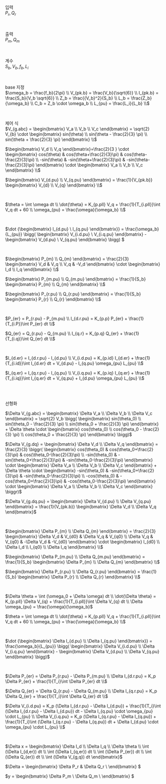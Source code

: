 입력  
$P_r, Q_r$  

<br>

출력  
$P_m, Q_m$  

<br>

계수  
$S_b, V_b, f_b, L_i$  

<br>

base 지정  
$\omega_b = \frac{f_b}{2\pi} \\
V_{pk.b} = \frac{V_b}{\sqrt{6}} \\
I_{pk.b} = \frac{S_b}{V_b \sqrt{6}} \\
Z_b = \frac{{V_b}^2}{S_b} \\
L_b = \frac{Z_b}{\omega_b} \\
C_b = Z_b \cdot \omega_b \\
L_{pu} = \frac{L_i}{L_b} \\$

<br>

제어 식  
$V_{g.abc} = 
\begin{bmatrix}
V_a \\
V_b \\
V_c
\end{bmatrix} = \sqrt{2} V_{b} \cdot
\begin{bmatrix}
sin(\theta) \\
sin(\theta - \frac{2}{3} \pi) \\
sin(\theta + \frac{2}{3} \pi)
\end{bmatrix} \\$

$\begin{bmatrix}
V_d \\
V_q
\end{bmatrix}=\frac{2}{3 } \cdot
\begin{bmatrix}
cos(\theta) & cos(\theta+\frac{2}{3}\pi) & cos(\theta-\frac{2}{3}\pi) \\
-sin(\theta) & -sin(\theta+\frac{2}{3}\pi) & -sin(\theta-\frac{2}{3}\pi)
\end{bmatrix} \cdot
\begin{bmatrix}
V_a \\
V_b \\
V_c
\end{bmatrix} \\$

$\begin{bmatrix}
V_{d.pu} \\
V_{q.pu}
\end{bmatrix} = \frac{1}{V_{pk.b}}
\begin{bmatrix}
V_{d} \\
V_{q}
\end{bmatrix} \\$

<br>

$\theta = \int \omega dt \\
\dot{\theta} = K_{p.pll} V_q + \frac{1}{T_{i.pll}}\int V_q dt + 60 \\
\omega_{pu} = \frac{\omega}{\omega_b} \\$

<br>

$\dot {\begin{bmatrix}
I_{d.pu} \\ I_{q.pu}
\end{bmatrix}} = \frac{\omega_b}{L_{pu}} \bigg(
\begin{bmatrix}
V_{i.d.pu} \\ V_{i.q.pu}
\end{bmatrix} - 
\begin{bmatrix}
V_{d.pu} \\ V_{q.pu}
\end{bmatrix} \bigg)
$

<br>

$\begin{bmatrix}
P_{m} \\ Q_{m}
\end{bmatrix} = \frac{2}{3} 
\begin{bmatrix}
V_d & V_q \\
V_q & -V_d
\end{bmatrix} \cdot 
\begin{bmatrix}
I_d \\ I_q
\end{bmatrix} \\$

$\begin{bmatrix}
P_{m.pu} \\ Q_{m.pu}
\end{bmatrix} = \frac{1}{S_b}
\begin{bmatrix}
P_{m} \\ Q_{m}
\end{bmatrix} \\$

$\begin{bmatrix}
P_{r.pu} \\ Q_{r.pu}
\end{bmatrix} = \frac{1}{S_b}
\begin{bmatrix}
P_{r} \\ Q_{r}
\end{bmatrix} \\$

<br>

$P_{er} = P_{r.pu} - P_{m.pu} \\
I_{d.r.pu} = K_{p.p} P_{er} + \frac{1}{T_{i.P}}\int P_{er} dt \\$

$Q_{er} = Q_{r.pu} - Q_{m.pu} \\
I_{q.r} = K_{p.q} Q_{er} + \frac{1}{T_{i.q}}\int Q_{er} dt \\$

<br>

$I_{d.er} = I_{d.r.pu} - I_{d.pu} \\
V_{i.d.pu} = K_{p.id} I_{d.er} + \frac{1}{T_{i.id}}\int I_{d.er} dt
          + V_{d.pu} - I_{q.pu} \omega_{pu} L_{pu} \\$

$I_{q.er} = I_{q.r.pu} - I_{q.pu} \\
V_{i.q.pu} = K_{p.iq} I_{q.er} + \frac{1}{T_{i.iq}}\int I_{q.er} dt
          + V_{q.pu} + I_{d.pu} \omega_{pu} L_{pu} \\$

<br>
<br>

선형화

$\Delta V_{g.abc} = 
\begin{bmatrix}
\Delta V_a \\
\Delta V_b \\
\Delta V_c
\end{bmatrix} = \sqrt{2} V_b \bigg(
\begin{bmatrix}
sin(\theta_0) \\
sin(\theta_0 - \frac{2}{3} \pi) \\
sin(\theta_0 + \frac{2}{3} \pi)
\end{bmatrix} + \Delta \theta \cdot
\begin{bmatrix}
cos(\theta_0) \\
cos(\theta_0 - \frac{2}{3} \pi) \\
cos(\theta_0 + \frac{2}{3} \pi)
\end{bmatrix} \bigg)$

$\Delta V_{g.dq} = 
\begin{bmatrix}
\Delta V_d \\
\Delta V_q
\end{bmatrix} = \frac{2}{3} \biggr(
\begin{bmatrix}
cos(\theta_0) & cos(\theta_0+\frac{2}{3}\pi) & cos(\theta_0-\frac{2}{3}\pi) \\
-sin(\theta_0) & -sin(\theta_0+\frac{2}{3}\pi) & -sin(\theta_0-\frac{2}{3}\pi)
\end{bmatrix} \cdot
\begin{bmatrix}
\Delta V_a \\
\Delta V_b \\
\Delta V_c 
\end{bmatrix} + \Delta \theta \cdot
\begin{bmatrix}
-sin(\theta_0) & -sin(\theta_0+\frac{2}{3}\pi) & -sin(\theta_0-\frac{2}{3}\pi) \\
-cos(\theta_0) & -cos(\theta_0+\frac{2}{3}\pi) & -cos(\theta_0-\frac{2}{3}\pi)
\end{bmatrix} \cdot
\begin{bmatrix}
\Delta V_a \\
\Delta V_b \\
\Delta V_c 
\end{bmatrix} \biggr)$

$\Delta V_{g.dq.pu} = 
\begin{bmatrix}
\Delta V_{d.pu} \\
\Delta V_{q.pu}
\end{bmatrix} = \frac{1}{V_{pk.b}}
\begin{bmatrix}
\Delta V_d \\
\Delta V_q
\end{bmatrix}$

<br>

$\begin{bmatrix}
\Delta P_{m} \\ \Delta Q_{m}
\end{bmatrix} = \frac{2}{3} 
\begin{bmatrix}
\Delta V_d & V_{d0} & \Delta V_q & V_{q0} \\
\Delta V_q & V_{q0} & -\Delta V_d & -V_{d0}
\end{bmatrix} \cdot 
\begin{bmatrix}
I_{d0} \\ \Delta I_d \\ I_{q0} \\ \Delta I_q
\end{bmatrix} \\$

$\begin{bmatrix}
\Delta P_{m.pu} \\ \Delta Q_{m.pu}
\end{bmatrix} = \frac{1}{S_b}
\begin{bmatrix}
\Delta P_{m} \\ \Delta Q_{m}
\end{bmatrix} \\$

$\begin{bmatrix}
\Delta P_{r.pu} \\ \Delta Q_{r.pu}
\end{bmatrix} = \frac{1}{S_b}
\begin{bmatrix}
\Delta P_{r} \\ \Delta Q_{r}
\end{bmatrix} \\$

<br>

$\Delta \theta = \int (\omega_0 + \Delta \omega) dt \\
\dot{\Delta \theta} = K_{p.pll} \Delta V_{q}
                    + \frac{1}{T_{i.pll}}\int \Delta V_{q} dt \\
\Delta \omega_{pu} = \frac{\omega}{\omega_b}$

$\theta = \int \omega dt \\
\dot{\theta} = K_{p.pll} V_q + \frac{1}{T_{i.pll}}\int V_q dt + 60 \\
\omega_{pu} = \frac{\omega}{\omega_b} \\$

<br>

$\dot {\begin{bmatrix}
\Delta I_{d.pu} \\ \Delta I_{q.pu}
\end{bmatrix}} = \frac{\omega_b}{L_{pu}} \bigg(
\begin{bmatrix}
\Delta V_{i.d.pu} \\ \Delta V_{i.q.pu}
\end{bmatrix} - 
\begin{bmatrix}
\Delta V_{d.pu} \\ \Delta V_{q.pu}
\end{bmatrix} \bigg)$

<br>

$\Delta P_{er} = \Delta P_{r.pu} - \Delta P_{m.pu} \\
\Delta I_{d.r.pu} = K_p \Delta P_{er} + \frac{1}{T_i}\int \Delta P_{er} dt \\$

$\Delta Q_{er} = \Delta Q_{r.pu} - \Delta Q_{m.pu} \\
\Delta I_{q.r.pu} = K_p \Delta Q_{er} + \frac{1}{T_i}\int \Delta Q_{er} dt \\$

$\Delta V_{i.d.pu} = K_p (\Delta I_{d.r.pu} - \Delta I_{d.pu})
                + \frac{1}{T_i}\int (\Delta I_{d.r.pu} - \Delta I_{d.pu}) dt
                - \Delta I_{q.pu} \cdot \omega_{pu} \cdot L_{pu} \\
\Delta V_{i.q.pu} = K_p (\Delta I_{q.r.pu} - \Delta I_{q.pu})
                 + \frac{1}{T_i}\int (\Delta I_{q.r.pu} - \Delta I_{q.pu}) dt
                 + \Delta I_{d.pu} \cdot \omega_{pu} \cdot L_{pu} \\$

<br>

$\Delta x = \begin{bmatrix}
\Delta I_d \\ \Delta I_q \\ \Delta \theta \\
\int (\Delta I_{d,er}) dt \\ \int (\Delta I_{q,er}) dt \\
\int (\Delta P_{er}) dt \\ \int (\Delta Q_{er}) dt \\
\int (\Delta V_{g,q}) dt
\end{bmatrix}$

$\Delta  = \begin{bmatrix}
\Delta P_r & \Delta Q_r \\
\end{bmatrix}
$

$y = \begin{bmatrix}
\Delta P_m \\ \Delta Q_m \\
\end{bmatrix}
$